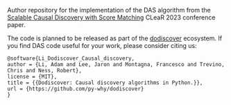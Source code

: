 Author repository for the implementation of the DAS algorithm from the [Scalable Causal Discovery with Score Matching](https://www.amazon.science/publications/scalable-causal-discovery-with-score-matching) CLeaR 2023 conference paper.

The code is planned to be released as part of the [dodiscover](https://www.pywhy.org/dodiscover/dev/generated/dodiscover.toporder.DAS.html#dodiscover.toporder.DAS) ecosystem. If you find DAS code useful for your work, please consider citing us:

```
@software{Li_Dodiscover_Causal_discovery,
author = {Li, Adam and Lee, Jaron and Montagna, Francesco and Trevino, Chris and Ness, Robert},
license = {MIT},
title = {{Dodiscover: Causal discovery algorithms in Python.}},
url = {https://github.com/py-why/dodiscover}
}
```
